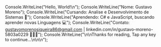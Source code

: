 Console.WriteLine("Hello, World!\n");
Console.WriteLine("Nome: Gustavo Moreno");
Console.WriteLine("Cursando: Analise e Desenvolvimento de Sistemas 📝");
Console.WriteLine("Aprendendo: C# e JavaScript, buscando aprender novas Linguagens 💻");
Console.WriteLine("Contato: gustavomorenosiqueira86@gmail.com | linkedin.com/in/gustavo-moreno-5803a0229 👨🏻‍💻");
Console.WriteLine("\n\nThanks for reading, Tap any key to continue...\n\n\n");

<!---
GustavoMSV/GustavoMSV is a ✨ special ✨ repository because its `README.md` (this file) appears on your GitHub profile.
You can click the Preview link to take a look at your changes.
--->
